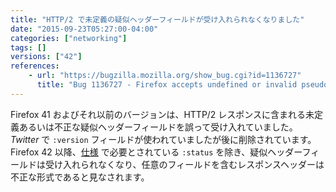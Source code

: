 ```yaml
---
title: "HTTP/2 で未定義の疑似ヘッダーフィールドが受け入れられなくなりました"
date: "2015-09-23T05:27:00-04:00"
categories: ["networking"]
tags: []
versions: ["42"]
references:
    - url: "https://bugzilla.mozilla.org/show_bug.cgi?id=1136727"
      title: "Bug 1136727 - Firefox accepts undefined or invalid pseudo-header fields in HTTP/2"
---
```

Firefox 41 およびそれ以前のバージョンは、HTTP/2 レスポンスに含まれる未定義あるいは不正な疑似ヘッダーフィールドを誤って受け入れていました。*Twitter* で `:version` フィールドが使われていましたが後に削除されています。Firefox 42 以降、[仕様](https://http2.github.io/http2-spec/index.html#HttpResponse) で必要とされている `:status` を除き、疑似ヘッダーフィールドは受け入れられなくなり、任意のフィールドを含むレスポンスヘッダーは不正な形式であると見なされます。
